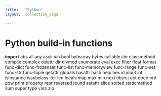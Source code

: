 ```yaml
---
title:   "Python"
layout:  collection_page

---
```


# Python build-in functions

__import__
abs
all
any
ascii
bin
bool
bytearray
bytes
callable
chr
classmethod
compile
complex
delattr
dir
divmod
enumerate
eval
exec
filter
float
format
func-dict
func-frozenset
func-list
func-memoryview
func-range
func-set
func-str
func-tuple
getattr
globals
hasattr
hash
help
hex
id
input
int
isinstance
issubclass
iter
len
locals
map
max
min
next
object
oct
open
ord
pow
print
property
repr
reversed
round
setattr
slice
sorted
staticmethod
sum
super
type
vars
zip

